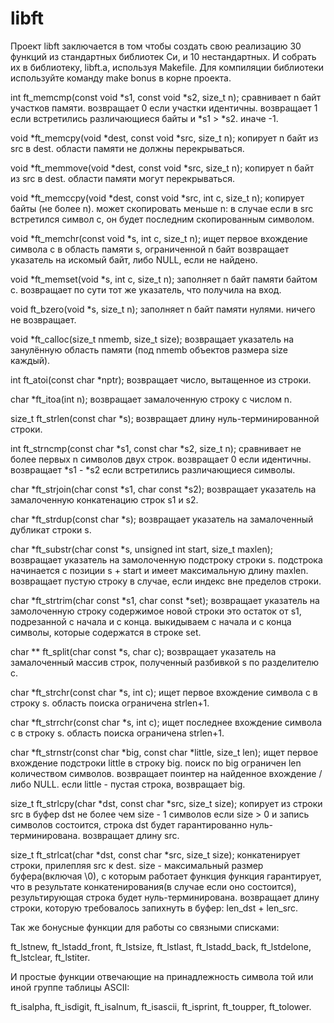 # libft
Проект libft заключается в том чтобы создать свою реализацию 30 функций из стандартных библиотек Си, и 10 нестандартных. И собрать их в библиотеку, libft.a, используя Makefile. Для компиляции библиотеки используйте команду make bonus в корне проекта.

int ft_memcmp(const void *s1, const void *s2, size_t n); 
сравнивает n байт участков памяти. возвращает 0 если участки идентичны.
возвращает 1 если встретились различающиеся байты и *s1 > *s2. иначе -1.

void *ft_memcpy(void *dest, const void *src, size_t n); 
копирует n байт из src в dest. области памяти не должны перекрываться.

void *ft_memmove(void *dest, const void *src, size_t n); 
копирует n байт из src в dest. области памяти могут перекрываться.

void *ft_memccpy(void *dest, const void *src, int c, size_t n); 
копирует байты (не более n). может скопировать меньше n: 
в случае если в src встретился символ c, он будет последним скопированным символом.

void *ft_memchr(const void *s, int c, size_t n); 
ищет первое вхождение символа с в область памяти s, ограниченной n байт
возвращает указатель на искомый байт, либо NULL, если не найдено.

void *ft_memset(void *s, int c, size_t n); 
заполняет n байт памяти байтом с. 
возвращает по сути тот же указатель, что получила на вход.

void ft_bzero(void *s, size_t n); 
заполняет n байт памяти нулями. ничего не возвращает.

void *ft_calloc(size_t nmemb, size_t size); 
возвращает указатель на занулённую область памяти 
(под nmemb объектов размера size каждый).

int ft_atoi(const char *nptr); 
возвращает число, вытащенное из строки.

char *ft_itoa(int n); 
возвращает замалоченную строку с числом n.

size_t ft_strlen(const char *s); 
возвращает длину нуль-терминированной строки.

int ft_strncmp(const char *s1, const char *s2, size_t n);
сравнивает не более первых n символов двух строк. возвращает 0 если идентичны. 
возвращает *s1 - *s2 если встретились различающиеся символы.

char *ft_strjoin(char const *s1, char const *s2);
возвращает указатель на замалоченную конкатенацию строк s1 и s2.

char *ft_strdup(const char *s); 
возвращает указатель на замалоченный дубликат строки s.

char *ft_substr(char const *s, unsigned int start, size_t maxlen);
возвращает указатель на замолоченную подстроку строки s. 
подстрока начинается с позиции s + start и имеет максимальную длину maxlen.
возвращает пустую строку в случае, если индекс вне пределов строки.

char *ft_strtrim(char const *s1, char const *set);
возвращает указатель на замолоченную строку
содержимое новой строки это остаток от s1, подрезанной с начала и с конца. 
выкидываем с начала и с конца символы, которые содержатся в строке set.

char ** ft_split(char const *s, char c);
возвращает указатель на замалоченный массив строк,
полученный разбивкой s по разделителю c.

char *ft_strchr(const char *s, int c);
ищет первое вхождение символа с в строку s. область поиска ограничена strlen+1.

char *ft_strrchr(const char *s, int c);
ищет последнее вхождение символа с в строку s. область поиска ограничена strlen+1.

char *ft_strnstr(const char *big, const char *little, size_t len);
ищет первое вхождение подстроки little в строку big.
поиск по big ограничен len количеством символов.
возвращает поинтер на найденное вхождение / либо NULL. 
если little - пустая строка, возвращает big.

size_t ft_strlcpy(char *dst, const char *src, size_t size);
копирует из строки src в буфер dst не более чем size - 1 символов
если size > 0 и запись символов состоится, строка dst будет гарантированно нуль-терминирована.
возвращает длину src.

size_t ft_strlcat(char *dst, const char *src, size_t size);
конкатенирует строки, прилепляя src к dest. 
size - максимальный размер буфера(включая \0), с которым работает функция
функция гарантирует, что в результате конкатенирования(в случае если оно состоится),
результирующая строка будет нуль-терминирована.
возвращает длину строки, которую требовалось запихнуть в буфер: len_dst + len_src.

Так же бонусные функции для работы со связными списками:

ft_lstnew, ft_lstadd_front, ft_lstsize, ft_lstlast, ft_lstadd_back, ft_lstdelone, ft_lstclear, ft_lstiter.

И простые функции отвечающие на принадлежность символа той или иной группе таблицы ASCII:

ft_isalpha, ft_isdigit, ft_isalnum, ft_isascii, ft_isprint, ft_toupper, ft_tolower.











